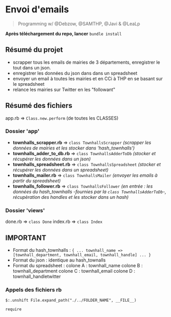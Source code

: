 # Envoi d'emails 

> Programming w/ @Debzow, @SAMTHP, @Javi & @LeaLp

**Après téléchargement du repo, lancer** ```bundle install```


## Résumé du projet
- scrapper tous les emails de mairies de 3 départements, enregistrer le tout dans un json. 
- enregistrer les données du json dans dans un spreadsheet
- envoyer un email à toutes les mairies et en CCi à THP en se basant sur le spreadsheet
- relance les mairies sur Twitter en les "followant"

## Résumé des fichiers
app.rb => ```Class.new.perform``` (de toutes les CLASSES)

### Dossier 'app'
- **townhalls_scrapper.rb** => ```class TownhallsScrapper``` *(scrapper les données de mairies et les stocker dans 'hash_townhalls')* 
- **townhalls_adder_to_db.rb** => ```class TownhallsAdderToDb``` *(stocker et récupérer les données dans un json)*
- **townhalls_spreadsheet.rb** => ```class TownhallsSpreadsheet``` *(stocker et récupérer les données dans un spreadsheet)*
- **townhalls_mailer.rb** => ```class TownhallsMailer``` *(envoyer les emails à partir du spreadsheet)*
- **townhalls_follower.rb** => ```class TownhallsFollower``` *(en entrée : les données du hash_townhalls -fournies par la ```class TownhallsAdderToDb```-, récupèration des handles et les stocker dans un hash)*

### Dossier 'views'
done.rb => ```class Done```
index.rb => ```class Index```


## IMPORTANT

- Format du hash_townhalls :
```{ ... townhall_name => [townhall_department, townhall_email, townhall_handle] ... }```
- Format du json :
identique au hash_townalls
- Format du spreadsheet :
colone A : townhall_name
colone B : townhall_department
colone C : townhall_email
colone D : townhall_handletwitter



### Appels des fichiers rb
```$:.unshift File.expand_path("./../FOLDER_NAME", __FILE__)```

```require```

